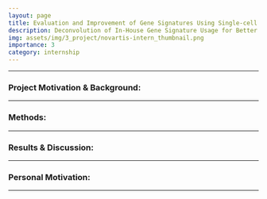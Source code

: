 ```yaml
---
layout: page
title: Evaluation and Improvement of Gene Signatures Using Single-cell RNA Sequencing (scRNA) Dataset in Lung Cancer 
description: Deconvolution of In-House Gene Signature Usage for Better Utilization of Gene Signatures (2022)
img: assets/img/3_project/novartis-intern_thumbnail.png
importance: 3
category: internship
---
```


---

### **Project Motivation & Background:**


---

### **Methods:**


---

### **Results & Discussion:**


---

### **Personal Motivation:**



---